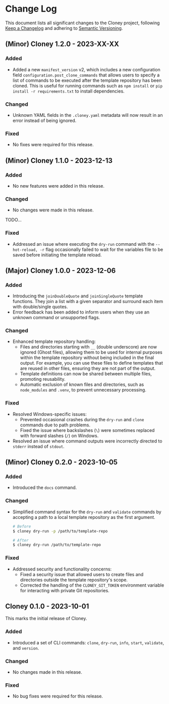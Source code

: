 # Change Log

This document lists all significant changes to the Cloney project, following [Keep a Changelog](http://keepachangelog.com/) and adhering to [Semantic Versioning](http://semver.org/).

## (Minor) Cloney 1.2.0 - 2023-XX-XX

### Added

- Added a new `manifest_version` v2, which includes a new configuration field `configuration.post_clone_commands` that allows users to specify a list of commands to be executed after the template repository has been cloned. This is useful for running commands such as `npm install` or `pip install -r requirements.txt` to install dependencies.

### Changed

- Unknown YAML fields in the `.cloney.yaml` metadata will now result in an error instead of being ignored.

### Fixed

- No fixes were required for this release.

## (Minor) Cloney 1.1.0 - 2023-12-13

### Added

- No new features were added in this release.

### Changed

- No changes were made in this release.

TODO...

### Fixed

- Addressed an issue where executing the `dry-run` command with the `--hot-reload, -r` flag occasionally failed to wait for the variables file to be saved before initiating the template reload.

## (Major) Cloney 1.0.0 - 2023-12-06

### Added

- Introducing the `joinDoubleQuote` and `joinSingleQuote` template functions. They join a list with a given separator and surround each item with double/single quotes.
- Error feedback has been added to inform users when they use an unknown command or unsupported flags.

### Changed

- Enhanced template repository handling:
  - Files and directories starting with `__` (double underscore) are now ignored (Ghost files), allowing them to be used for internal purposes within the template repository without being included in the final output. For example, you can use these files to define templates that are reused in other files, ensuring they are not part of the output.
  - Template definitions can now be shared between multiple files, promoting reusability.
  - Automatic exclusion of known files and directories, such as `node_modules` and `.venv`, to prevent unnecessary processing.

### Fixed

- Resolved Windows-specific issues:
  - Prevented occasional crashes during the `dry-run` and `clone` commands due to path problems.
  - Fixed the issue where backslashes (`\`) were sometimes replaced with forward slashes (`/`) on Windows.
- Resolved an issue where command outputs were incorrectly directed to `stderr` instead of `stdout`.

## (Minor) Cloney 0.2.0 - 2023-10-05

### Added

- Introduced the `docs` command.

### Changed

- Simplified command syntax for the `dry-run` and `validate` commands by accepting a path to a local template repository as the first argument.

  ```bash
  # Before
  $ cloney dry-run -p /path/to/template-repo

  # After
  $ cloney dry-run /path/to/template-repo
  ```

### Fixed

- Addressed security and functionality concerns:
  - Fixed a security issue that allowed users to create files and directories outside the template repository's scope.
  - Corrected the handling of the `CLONEY_GIT_TOKEN` environment variable for interacting with private Git repositories.

## Cloney 0.1.0 - 2023-10-01

This marks the initial release of Cloney.

### Added

- Introduced a set of CLI commands: `clone`, `dry-run`, `info`, `start`, `validate`, and `version`.

### Changed

- No changes made in this release.

### Fixed

- No bug fixes were required for this release.
